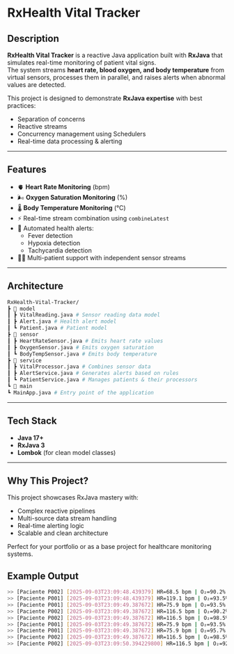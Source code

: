 # RxHealth Vital Tracker

## Description
**RxHealth Vital Tracker** is a reactive Java application built with **RxJava** that simulates real-time monitoring of patient vital signs.  
The system streams **heart rate, blood oxygen, and body temperature** from virtual sensors, processes them in parallel, and raises alerts when abnormal values are detected.

This project is designed to demonstrate **RxJava expertise** with best practices:
- Separation of concerns
- Reactive streams
- Concurrency management using Schedulers
- Real-time data processing & alerting

---

## Features
- 🫀 **Heart Rate Monitoring** (bpm)
- 🌬️ **Oxygen Saturation Monitoring** (%)
- 🌡️ **Body Temperature Monitoring** (°C)
- ⚡ Real-time stream combination using `combineLatest`
- 🚨 Automated health alerts:
    - Fever detection
    - Hypoxia detection
    - Tachycardia detection
- 👩‍⚕️ Multi-patient support with independent sensor streams

---

## Architecture
```bash
RxHealth-Vital-Tracker/
┣ 📂 model
┃ ┣ VitalReading.java # Sensor reading data model
┃ ┣ Alert.java # Health alert model
┃ ┗ Patient.java # Patient model
┣ 📂 sensor
┃ ┣ HeartRateSensor.java # Emits heart rate values
┃ ┣ OxygenSensor.java # Emits oxygen saturation
┃ ┗ BodyTempSensor.java # Emits body temperature
┣ 📂 service
┃ ┣ VitalProcessor.java # Combines sensor data
┃ ┣ AlertService.java # Generates alerts based on rules
┃ ┗ PatientService.java # Manages patients & their processors
┗ 📂 main
┗ MainApp.java # Entry point of the application
```

---

## Tech Stack
- **Java 17+**
- **RxJava 3**
- **Lombok** (for clean model classes)

---

## Why This Project?

This project showcases RxJava mastery with:

- Complex reactive pipelines
- Multi-source data stream handling
- Real-time alerting logic
- Scalable and clean architecture

Perfect for your portfolio or as a base project for healthcare monitoring systems.

## Example Output
```bash
>> [Paciente P002] [2025-09-03T23:09:48.439379] HR=68.5 bpm | O₂=90.2% | Temp=36.0 °C | Hipoxia detectada
>> [Paciente P001] [2025-09-03T23:09:48.439379] HR=119.1 bpm | O₂=93.5% | Temp=37.9 °C | Taquicardia detectada
>> [Paciente P001] [2025-09-03T23:09:49.387672] HR=75.9 bpm | O₂=93.5% | Temp=37.9 °C
>> [Paciente P002] [2025-09-03T23:09:49.387672] HR=116.5 bpm | O₂=90.2% | Temp=36.0 °C | Taquicardia detectada | Hipoxia detectada
>> [Paciente P002] [2025-09-03T23:09:49.387672] HR=116.5 bpm | O₂=98.5% | Temp=36.0 °C | Taquicardia detectada
>> [Paciente P001] [2025-09-03T23:09:49.387672] HR=75.9 bpm | O₂=93.5% | Temp=36.2 °C
>> [Paciente P001] [2025-09-03T23:09:49.387672] HR=75.9 bpm | O₂=95.7% | Temp=36.2 °C
>> [Paciente P002] [2025-09-03T23:09:49.387672] HR=116.5 bpm | O₂=98.5% | Temp=38.1 °C | Taquicardia detectada | Fiebre detectada
>> [Paciente P002] [2025-09-03T23:09:50.394229800] HR=116.5 bpm | O₂=92.2% | Temp=38.1 °C | Taquicardia detectada | Fiebre detectada
```

